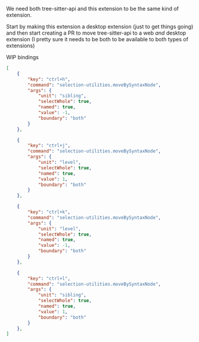 We need both tree-sitter-api and this extension to be the same kind of extension.

Start by making this extension a desktop extension (just to get things going)
and then start creating a PR to move tree-sitter-api to a web *and* desktop extension
(I pretty sure it needs to be both to be available to both types of extensions)

WIP bindings
```json
[
    {
        "key": "ctrl+h",
        "command": "selection-utilities.moveBySyntaxNode",
        "args": {
            "unit": "sibling",
            "selectWhole": true,
            "named": true,
            "value": -1,
            "boundary": "both"
        }
    },

    {
        "key": "ctrl+j",
        "command": "selection-utilities.moveBySyntaxNode",
        "args": {
            "unit": "level",
            "selectWhole": true,
            "named": true,
            "value": 1,
            "boundary": "both"
        }
    },

    {
        "key": "ctrl+k",
        "command": "selection-utilities.moveBySyntaxNode",
        "args": {
            "unit": "level",
            "selectWhole": true,
            "named": true,
            "value": -1,
            "boundary": "both"
        }
    },

    {
        "key": "ctrl+l",
        "command": "selection-utilities.moveBySyntaxNode",
        "args": {
            "unit": "sibling",
            "selectWhole": true,
            "named": true,
            "value": 1,
            "boundary": "both"
        }
    },
]
```
